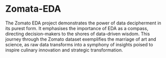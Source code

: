 # Zomata-EDA
The Zomato EDA project demonstrates the power of data decipherment in its purest form. 
It emphasises the importance of EDA as a compass, directing decision-makers to the shores of data-driven wisdom. 
This journey through the Zomato dataset exemplifies the marriage of art and science, as raw data transforms into a symphony of insights poised to inspire culinary innovation and strategic transformation.
